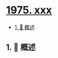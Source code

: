 # [1975. xxx](https://github.com/Tdahuyou/TNotes.leetcode/tree/main/notes/1975.%20xxx)

<!-- region:toc -->

- [1. 📝 概述](#1--概述)

<!-- endregion:toc -->

## 1. 📝 概述
